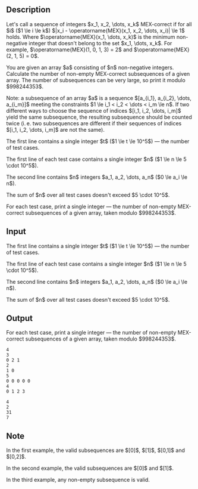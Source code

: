 ## Description

<div><p>Let's call a sequence of integers $x_1, x_2, \dots, x_k$ <span class="tex-font-style-it">MEX-correct</span> if for all $i$ ($1 \le i \le k$) $|x_i - \operatorname{MEX}(x_1, x_2, \dots, x_i)| \le 1$ holds. Where $\operatorname{MEX}(x_1, \dots, x_k)$ is the minimum non-negative integer that doesn't belong to the set $x_1, \dots, x_k$. For example, $\operatorname{MEX}(1, 0, 1, 3) = 2$ and $\operatorname{MEX}(2, 1, 5) = 0$.</p><p>You are given an array $a$ consisting of $n$ non-negative integers. Calculate the number of non-empty <span class="tex-font-style-it">MEX-correct</span> subsequences of a given array. The number of subsequences can be very large, so print it modulo $998244353$. </p><p>Note: a subsequence of an array $a$ is a sequence $[a_{i_1}, a_{i_2}, \dots, a_{i_m}]$ meeting the constraints $1 \le i_1 &lt; i_2 &lt; \dots &lt; i_m \le n$. If two different ways to choose the sequence of indices $[i_1, i_2, \dots, i_m]$ yield the same subsequence, the resulting subsequence should be counted twice (i. e. two subsequences are different if their sequences of indices $[i_1, i_2, \dots, i_m]$ are not the same).</p></div><div class="input-specification"><p>The first line contains a single integer $t$ ($1 \le t \le 10^5$)&nbsp;— the number of test cases.</p><p>The first line of each test case contains a single integer $n$ ($1 \le n \le 5 \cdot 10^5$).</p><p>The second line contains $n$ integers $a_1, a_2, \dots, a_n$ ($0 \le a_i \le n$).</p><p>The sum of $n$ over all test cases doesn't exceed $5 \cdot 10^5$.</p></div><div class="output-specification"><p>For each test case, print a single integer&nbsp;— the number of non-empty <span class="tex-font-style-it">MEX-correct</span> subsequences of a given array, taken modulo $998244353$.</p></div>

## Input

<p>The first line contains a single integer $t$ ($1 \le t \le 10^5$)&nbsp;— the number of test cases.</p><p>The first line of each test case contains a single integer $n$ ($1 \le n \le 5 \cdot 10^5$).</p><p>The second line contains $n$ integers $a_1, a_2, \dots, a_n$ ($0 \le a_i \le n$).</p><p>The sum of $n$ over all test cases doesn't exceed $5 \cdot 10^5$.</p>

## Output

<p>For each test case, print a single integer&nbsp;— the number of non-empty <span class="tex-font-style-it">MEX-correct</span> subsequences of a given array, taken modulo $998244353$.</p>





```input1
4
3
0 2 1
2
1 0
5
0 0 0 0 0
4
0 1 2 3
```




```output1
4
2
31
7
```



## Note

<p>In the first example, the valid subsequences are $[0]$, $[1]$, $[0,1]$ and $[0,2]$.</p><p>In the second example, the valid subsequences are $[0]$ and $[1]$.</p><p>In the third example, any non-empty subsequence is valid. </p>
